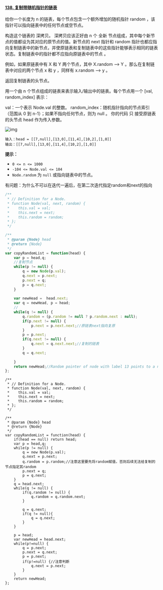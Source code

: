 #### [138. 复制带随机指针的链表](https://leetcode-cn.com/problems/copy-list-with-random-pointer/)

给你一个长度为 n 的链表，每个节点包含一个额外增加的随机指针 random ，该指针可以指向链表中的任何节点或空节点。

构造这个链表的 深拷贝。 深拷贝应该正好由 n 个 全新 节点组成，其中每个新节点的值都设为其对应的原节点的值。新节点的 next 指针和 random 指针也都应指向复制链表中的新节点，并使原链表和复制链表中的这些指针能够表示相同的链表状态。复制链表中的指针都不应指向原链表中的节点 。

例如，如果原链表中有 X 和 Y 两个节点，其中 X.random --> Y 。那么在复制链表中对应的两个节点 x 和 y ，同样有 x.random --> y 。

返回复制链表的头节点。

用一个由 n 个节点组成的链表来表示输入/输出中的链表。每个节点用一个 [val, random_index] 表示：

val：一个表示 Node.val 的整数。
random_index：随机指针指向的节点索引（范围从 0 到 n-1）；如果不指向任何节点，则为  null 。
你的代码 只 接受原链表的头节点 head 作为传入参数。

![img](G:\frontend-studynotes\Algorithm\动态图\138_e1.png)

```
输入：head = [[7,null],[13,0],[11,4],[10,2],[1,0]]
输出：[[7,null],[13,0],[11,4],[10,2],[1,0]]
```

**提示：**

- `0 <= n <= 1000`
- `-104 <= Node.val <= 104`
- `Node.random` 为 `null` 或指向链表中的节点。



有问题：为什么不可以在迭代一遍后，在第二次迭代指定random和next的指向

```javascript
/**
 * // Definition for a Node.
 * function Node(val, next, random) {
 *    this.val = val;
 *    this.next = next;
 *    this.random = random;
 * };
 */

/**
 * @param {Node} head
 * @return {Node}
 */
var copyRandomList = function(head) {
    var p = head,q;
    //复制节点
    while(p != null) {
        q = new Node(p.val);
        q.next = p.next;
        p.next = q;
        p = q.next;
    }
    
    var newHead =  head.next;
    var q = newHead, p = head;
    //
    while(q != null) {
        q.random = (p.random != null ? p.random.next : null);
        if(p.next != null) {
            p.next = p.next.next;//原链表next指向复原
        }
        p = p.next;
        if(q.next != null) {
            q.next = q.next.next;//复制的链表
        }
        q = q.next;
           
    }
    return newHead;//Random pointer of node with label 13 points to a node from the original list.
};
```



```
/**
 * // Definition for a Node.
 * function Node(val, next, random) {
 *    this.val = val;
 *    this.next = next;
 *    this.random = random;
 * };
 */

/**
 * @param {Node} head
 * @return {Node}
 */
var copyRandomList = function(head) {
    if(head == null) return head;
    var p = head,q;
    while(p != null) {
        q = new Node(p.val);
        q.next = p.next;
        q.random = p.random;//注意这里要先将random赋值，否则后续无法给复制的节点指定其random
        p.next = q;
        p = q.next;
    }
    q = head.next;
    while(q != null) {
        if(q.random != null) {
            q.random = q.random.next;
        }

        q = q.next;
        if(q != null){
            q = q.next;
        }
    }

    p = head;
    var newHead = head.next;
    while(p!=null) {
        q = p.next;
        p.next = q.next;
        p = p.next;
        if(p!=null) {//注意判断
            q.next = p.next;
        }
    }
    return newHead;
};
```

